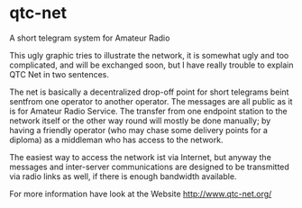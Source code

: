 qtc-net
=======

A short telegram system for Amateur Radio


This ugly graphic tries to illustrate the network, it is somewhat ugly and too complicated, 
and will be exchanged soon, but I have really trouble to explain QTC Net in two 
sentences.

The net is basically a decentralized drop-off point for short telegrams beint sentfrom one
operator to another operator. The messages are all public as it is for Amateur Radio Service.
The transfer from one endpoint station to the network itself or the other way round will mostly
be done manually; by having a friendly operator (who may chase some delivery points for 
a diploma) as a middleman who has access to the network. 

The easiest way to access the network ist via Internet, but anyway the messages and 
inter-server communications are designed to be transmitted via radio links as well, 
if there is enough bandwidth available.

For more information have look at the Website http://www.qtc-net.org/ 


